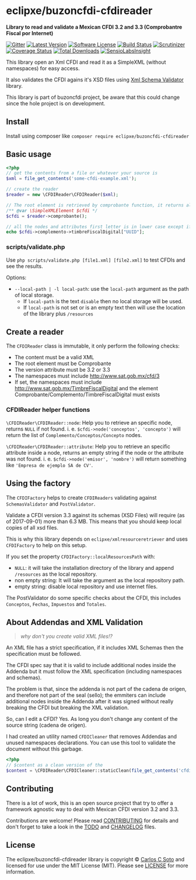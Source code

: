 # eclipxe/buzoncfdi-cfdireader

**Library to read and validate a Mexican CFDI 3.2 and 3.3 (Comprobantre Fiscal por Internet)**

[![Gitter][badge-gitter]][gitter]
[![Latest Version][badge-release]][release]
[![Software License][badge-license]][license]
[![Build Status][badge-build]][build]
[![Scrutinizer][badge-quality]][quality]
[![Coverage Status][badge-coverage]][coverage]
[![Total Downloads][badge-downloads]][downloads]
[![SensioLabsInsight][badge-sensiolabs]][sensiolabs]

This library open an Xml CFDI and read it as a SimpleXML (without namespaces) for easy access.

It also validates the CFDI agains it's XSD files
using [Xml Schema Validator](https://github.com/eclipxe13/XmlSchemaValidator) library.

This library is part of buzoncfdi project, be aware that this could change since the hole project is on development.

## Install

Install using composer like `composer require eclipxe/buzoncfdi-cfdireader`

## Basic usage

```php
<?php
// get the contents from a file or whatever your source is
$xml = file_get_contents('some-cfdi-example.xml');

// create the reader
$reader = new \CFDIReader\CFDIReader($xml);

// The root element is retrieved by comprobante function, it returns always a new instance (cloned) of the root element
/** @var \SimpleXMLElement $cfdi */
$cfdi = $reader->comprobante();

// all the nodes and attributes first letter is in lower case except if the attribute is all upper case
echo $cfdi->complemento->timbreFiscalDigital["UUID"];
```

### scripts/validate.php

Use `php scripts/validate.php [file1.xml] [file2.xml]` to test CFDIs and see the results.

Options:
- `--local-path | -l local-path`: use the `local-path` argument as the path of local storage.
    - If `local-path` is the text `disable` then no local storage will be used.
    - If `local-path` is not set or is an empty text then will use the location of the library plus `/resources`

## Create a reader

The `CFDIReader` class is immutable, it only perform the following checks:

* The content must be a valid XML
* The root element must be Comprobante
* The version attribute must be 3.2 or 3.3
* The namespaces must include http://www.sat.gob.mx/cfd/3
* If set, the namespaces must include http://www.sat.gob.mx/TimbreFiscalDigital
  and the element Comprobante/Complemento/TimbreFiscalDigital must exists

### CFDIReader helper functions

`\CFDIReader\CFDIReader::node`: Help you to retrieve an specific node, returns `NULL` if not found.
i. e. `$cfdi->node('conceptos', 'concepto')` will return the list of `Complemento/Conceptos/Concepto` nodes.

`\CFDIReader\CFDIReader::attribute`: Help you to retrieve an specific attribute inside a node,
returns an empty string if the node or the attribute was not found.
i. e. `$cfdi->node('emisor', 'nombre')` will return something like `'Empresa de ejemplo SA de CV'`.

## Using the factory

The `CFDIFactory` helps to create `CFDIReaders` validating against `SchemasValidator` and `PostValidator`.

Validate a CFDI version 3.3 against its schemas (XSD Files) will require (as of 2017-09-01) more than 6.3 MB.
This means that you should keep local copies of all xsd files.

This is why this library depends on `eclipxe/xmlresourceretriever` and uses `CFDIFactory` to help on this
setup.

If you set the property `CFDIFactory::localResourcesPath` with:
- `NULL`: it will take the installation directory of the library and append `/resources` as the local repository.
- non empty string: It will take the argument as the local repository path.
- empty string: disable local repository and use internet files.

The PostValidator do some specific checks about the CFDI, this includes `Conceptos`, `Fechas`, `Impuestos` and `Totales`.

## About Addendas and XML Validation

> _why don't you create valid XML files!?_

An XML file has a strict specification, if it includes XML Schemas then the specification must be followed.

The CFDI spec say that it is valid to include additional nodes inside the Addenda but it must follow the
XML specification (including namespaces and schemas).

The problem is that, since the addenda is not part of the cadena de origen, and therefore not part of the
seal (sello); the emmiters can include additional nodes inside the Addenda after it was signed without
really breaking the CFDI but breaking the XML validation.

So, can I edit a CFDI? Yes. As long you don't change any content of the source string (cadena de origen).

I had created an utility named `CFDICleaner` that removes Addendas and unused namespaces declarations.
You can use this tool to validate the document without this garbage.

```php
<?php
// $content as a clean version of the
$content = \CFDIReader\CFDICleaner::staticClean(file_get_contents('cfdi-dirty.xml'));
```

## Contributing

There is a lot of work, this is an open source project that try to offer a framework agnostic way to deal with
Mexican CFDI version 3.2 and 3.3.

Contributions are welcome! Please read [CONTRIBUTING][] for details
and don't forget to take a look in the [TODO][] and [CHANGELOG][] files.

## License

The eclipxe/buzoncfdi-cfdireader library is copyright © [Carlos C Soto](https://eclipxe.com.mx/)
and licensed for use under the MIT License (MIT). Please see [LICENSE][] for more information.

[contributing]: https://github.com/eclipxe13/buzoncfdi-cfdireader/blob/master/CONTRIBUTING.md
[changelog]: https://github.com/eclipxe13/buzoncfdi-cfdireader/blob/master/CHANGELOG.md
[todo]: https://github.com/eclipxe13/buzoncfdi-cfdireader/blob/master/TODO.md

[release]: https://github.com/eclipxe13/buzoncfdi-cfdireader/releases
[license]: https://github.com/eclipxe13/buzoncfdi-cfdireader/blob/master/LICENSE
[gitter]: https://gitter.im/eclipxe13/buzoncfdi-cfdireader?utm_source=badge&utm_medium=badge&utm_campaign=pr-badge
[build]: https://travis-ci.org/eclipxe13/buzoncfdi-cfdireader?branch=master
[quality]: https://scrutinizer-ci.com/g/eclipxe13/buzoncfdi-cfdireader/
[coverage]: https://scrutinizer-ci.com/g/eclipxe13/buzoncfdi-cfdireader/code-structure/master/code-coverage
[downloads]: https://packagist.org/packages/eclipxe/buzoncfdi-cfdireader
[sensiolabs]: https://insight.sensiolabs.com/projects/ffa9eb49-58e3-4532-acdd-f8089d46ad73

[badge-gitter]: https://badges.gitter.im/eclipxe13/buzoncfdi-cfdireader.svg
[badge-release]: https://img.shields.io/github/tag/eclipxe13/buzoncfdi-cfdireader.svg?label=version&style=flat-square
[badge-license]: https://img.shields.io/badge/license-MIT-brightgreen.svg?style=flat-square
[badge-build]: https://img.shields.io/travis/eclipxe13/buzoncfdi-cfdireader/master.svg?style=flat-square
[badge-quality]: https://img.shields.io/scrutinizer/g/eclipxe13/buzoncfdi-cfdireader/master.svg?style=flat-square
[badge-coverage]: https://img.shields.io/scrutinizer/coverage/g/eclipxe13/buzoncfdi-cfdireader/master.svg?style=flat-square
[badge-downloads]: https://img.shields.io/packagist/dt/eclipxe/buzoncfdi-cfdireader.svg?style=flat-square
[badge-sensiolabs]: https://insight.sensiolabs.com/projects/ffa9eb49-58e3-4532-acdd-f8089d46ad73/mini.png
